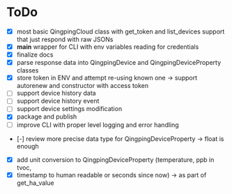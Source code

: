 # ToDo

- [x] most basic QingpingCloud class with get_token and list_devices support that just respond with raw JSONs
- [x] __main__ wrapper for CLI with env variables reading for credentials
- [x] finalize docs
- [x] parse response data into QingpingDevice and QingpingDeviceProperty classes
- [x] store token in ENV and attempt re-using known one -> support autorenew and constructor with access token
- [ ] support device history data
- [ ] support device history event
- [ ] support device settings modification
- [x] package and publish
- [ ] improve CLI with proper level logging and error handling
- [-] review more precise data type for QingpingDeviceProperty -> float is enough
- [x] add unit conversion to QingpingDeviceProperty (temperature, ppb in tvoc,
- [x] timestamp to human readable or seconds since now) -> as part of get_ha_value
